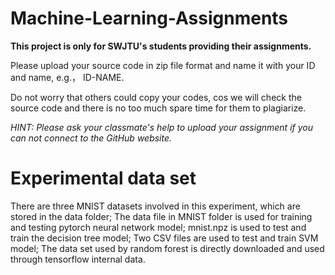 # Machine-Learning-Assignments

**This project is only for SWJTU's students providing their assignments.**

Please upload your source code in zip file format and name it with your ID and name, e.g.， ID-NAME.

Do not worry that others could copy your codes, cos we will check the source code and there is no too much spare time for them to plagiarize.

*HINT: Please ask your classmate's help to upload your assignment if you can not connect to the GitHub website.*

# Experimental data set
There are three MNIST datasets involved in this experiment, which are stored in the data folder;
The data file in MNIST folder is used for training and testing pytorch neural network model;
mnist.npz is used to test and train the decision tree model;
Two CSV files are used to test and train SVM model;
The data set used by random forest is directly downloaded and used through tensorflow internal data.
